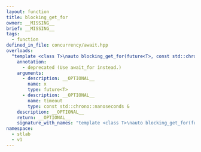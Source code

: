 ```yaml
---
layout: function
title: blocking_get_for
owner: __MISSING__
brief: __MISSING__
tags:
  - function
defined_in_file: concurrency/await.hpp
overloads:
  "template <class T>\nauto blocking_get_for(future<T>, const std::chrono::nanoseconds &) -> future<T>":
    annotation:
      - deprecated (Use await_for instead.)
    arguments:
      - description: __OPTIONAL__
        name: x
        type: future<T>
      - description: __OPTIONAL__
        name: timeout
        type: const std::chrono::nanoseconds &
    description: __OPTIONAL__
    return: __OPTIONAL__
    signature_with_names: "template <class T>\nauto blocking_get_for(future<T> x, const std::chrono::nanoseconds & timeout) -> future<T>"
namespace:
  - stlab
  - v1
---
```

